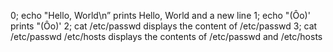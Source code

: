 0; echo "Hello, World\n”  prints Hello, World and a new line
1; echo "(Ôo)' prints "(Ôo)'
2; cat /etc/passwd displays the content of /etc/passwd
3; cat /etc/passwd /etc/hosts displays the contents of /etc/passwd and /etc/hosts
